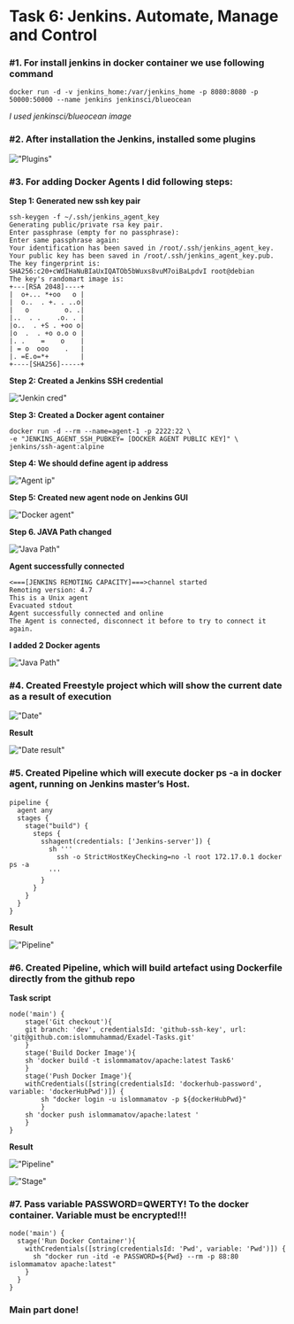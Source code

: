# Task 6: Jenkins. Automate, Manage and Control

### #1. For install jenkins in docker container we use following command

    docker run -d -v jenkins_home:/var/jenkins_home -p 8080:8080 -p 50000:50000 --name jenkins jenkinsci/blueocean

*I used jenkinsci/blueocean image*

### #2. After installation the Jenkins, installed some plugins

!["Plugins"](img/plugins.png)


### #3. For adding Docker Agents I did following steps:
 **Step 1: Generated new ssh key pair**

    ssh-keygen -f ~/.ssh/jenkins_agent_key
    Generating public/private rsa key pair.
    Enter passphrase (empty for no passphrase):
    Enter same passphrase again:
    Your identification has been saved in /root/.ssh/jenkins_agent_key.
    Your public key has been saved in /root/.ssh/jenkins_agent_key.pub.
    The key fingerprint is:
    SHA256:c20+cWdIHaNuBIaUxIQATOb5bWuxs8vuM7oiBaLpdvI root@debian
    The key's randomart image is:
    +---[RSA 2048]----+
    |  o+... *+oo   o |
    |  o..  . +. . ..o|
    |   o         o. .|
    |..  . .    .o. . |
    |o..  . +S . +oo o|
    |o  .  . +o o.o o |
    |. .    =    o    |
    | = o  ooo    .   |
    |. =E.o=*+        |
    +----[SHA256]-----+


**Step 2: Created a Jenkins SSH credential**

!["Jenkin cred"](img/docker-agent-key.png) 


**Step 3: Created a Docker agent container**

    docker run -d --rm --name=agent-1 -p 2222:22 \
    -e "JENKINS_AGENT_SSH_PUBKEY= [DOCKER AGENT PUBLIC KEY]" \
    jenkins/ssh-agent:alpine

**Step 4: We should define agent ip address**

!["Agent ip"](img/agent-ip.png) 

**Step 5: Created new agent node on Jenkins GUI**

!["Docker agent"](img/docker-agent.png) 

**Step 6. JAVA Path changed**

!["Java Path"](img/java-path.png) 

**Agent successfully connected**

    <===[JENKINS REMOTING CAPACITY]===>channel started
    Remoting version: 4.7
    This is a Unix agent
    Evacuated stdout
    Agent successfully connected and online
    The Agent is connected, disconnect it before to try to connect it again.

**I added 2 Docker agents**

!["Java Path"](img/agents.png) 

### #4. Created Freestyle project which will show the current date as a result of execution

!["Date"](img/shell-date.png)  

**Result**

!["Date result"](img/date.png) 

### #5. Created Pipeline which will execute docker ps -a in docker agent, running on Jenkins master’s Host.

    pipeline {
      agent any
      stages {
        stage("build") {
          steps {
            sshagent(credentials: ['Jenkins-server']) {
              sh '''
                ssh -o StrictHostKeyChecking=no -l root 172.17.0.1 docker ps -a
              '''
            }
          }
        }
      }
    }


**Result**

!["Pipeline"](img/pipeline1-result.png) 

### #6. Created Pipeline, which will build artefact using Dockerfile directly from the github repo
**Task script**

    node('main') {
        stage('Git checkout'){
        git branch: 'dev', credentialsId: 'github-ssh-key', url: 'git@github.com:islommuhammad/Exadel-Tasks.git'
        }
        stage('Build Docker Image'){
        sh 'docker build -t islommamatov/apache:latest Task6'
        }
        stage('Push Docker Image'){
        withCredentials([string(credentialsId: 'dockerhub-password', variable: 'dockerHubPwd')]) {
            sh "docker login -u islommamatov -p ${dockerHubPwd}"
            }
        sh 'docker push islommamatov/apache:latest '
        }
    }

**Result**

!["Pipeline"](img/docker-build.png)

!["Stage"](img/stage-view.png)

### #7. Pass  variable PASSWORD=QWERTY! To the docker container. Variable must be encrypted!!!

    node('main') {
      stage('Run Docker Container'){
        withCredentials([string(credentialsId: 'Pwd', variable: 'Pwd')]) {
          sh "docker run -itd -e PASSWORD=${Pwd} --rm -p 88:80 islommamatov apache:latest"
        }
      }
    }

### Main part done!